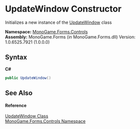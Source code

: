 # UpdateWindow Constructor 
 

Initializes a new instance of the <a href="8327e97e-c937-17c8-639d-11753054130d">UpdateWindow</a> class

**Namespace:**&nbsp;<a href="8f23f06b-3612-edfa-0d1a-0a586d1c5911">MonoGame.Forms.Controls</a><br />**Assembly:**&nbsp;MonoGame.Forms (in MonoGame.Forms.dll) Version: 1.0.6525.7921 (1.0.0.0)

## Syntax

**C#**<br />
``` C#
public UpdateWindow()
```


## See Also


#### Reference
<a href="8327e97e-c937-17c8-639d-11753054130d">UpdateWindow Class</a><br /><a href="8f23f06b-3612-edfa-0d1a-0a586d1c5911">MonoGame.Forms.Controls Namespace</a><br />